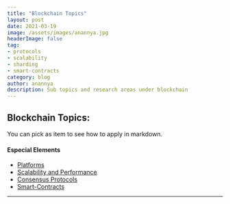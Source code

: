 ```yaml
---
title: "Blockchain Topics"
layout: post
date: 2021-03-19
image: /assets/images/anannya.jpg
headerImage: false
tag:
- protocols
- scalability
- sharding
- smart-contracts
category: blog
author: anannya
description: Sub topics and research areas under blockchain
---
```


## Blockchain Topics:

You can pick as item to see how to apply in markdown.

#### Especial Elements
- [Platforms](#evidence)
- [Scalability and Performance](#evidence)
- [Consensus Protocols](#side-by-side)
- [Smart-Contracts][1]

[1]: https://daringfireball.net/projects/markdown/

---
